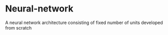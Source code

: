 # Neural-network
A neural network architecture consisting of fixed number of units developed from scratch
